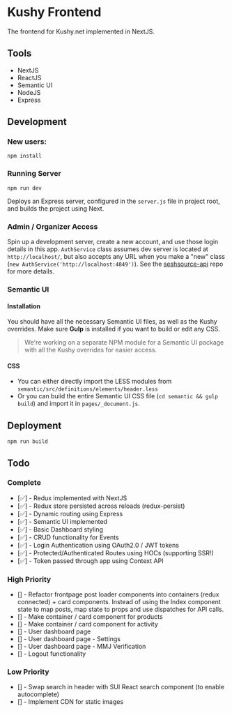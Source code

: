 # Kushy Frontend

The frontend for Kushy.net implemented in NextJS. 

## Tools

* NextJS
* ReactJS
* Semantic UI
* NodeJS
* Express

## Development

### New users:

`npm install`

### Running Server

`npm run dev`

Deploys an Express server, configured in the `server.js` file in project root, and builds the project using Next.

### Admin / Organizer Access

Spin up a development server, create a new account, and use those login details in this app. `AuthService` class assumes dev server is located at `http://localhost/`, but also accepts any URL when you make a "new" class (`new AuthService('http://localhost:4849')`). See the [seshsource-api](https://github.com/whoisryosuke/seshsource-api) repo for more details.

### Semantic UI

#### Installation

You should have all the necessary Semantic UI files, as well as the Kushy overrides. Make sure **Gulp** is installed if you want to build or edit any CSS.

> We're working on a separate NPM module for a Semantic UI package with all the Kushy overrides for easier access.

#### CSS

* You can either directly import the LESS modules from `semantic/src/definitions/elements/header.less`
* Or you can build the entire Semantic UI CSS file (`cd semantic && gulp build`) and import it in `pages/_document.js`.

## Deployment

`npm run build`

## Todo

### Complete

* [✅] - Redux implemented with NextJS
* [✅] - Redux store persisted across reloads (redux-persist)
* [✅] - Dynamic routing using Express
* [✅] - Semantic UI implemented
* [✅] - Basic Dashboard styling
* [✅] - CRUD functionality for Events
* [✅] - Login Authentication using OAuth2.0 / JWT tokens
* [✅] - Protected/Authenticated Routes using HOCs (supporting SSR!)
* [✅] - Token passed through app using Context API


### High Priority

* [] - Refactor frontpage post loader components into containers (redux connected) + card components. Instead of using the Index component state to map posts, map state to props and use dispatches for API calls.
* [] - Make container / card component for products
* [] - Make container / card component for activity
* [] - User dashboard page
* [] - User dashboard page - Settings
* [] - User dashboard page - MMJ Verification
* [] - Logout functionality

### Low Priority

* [] - Swap search in header with SUI React search component (to enable autocomplete)
* [] - Implement CDN for static images